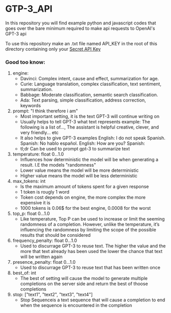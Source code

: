 # GTP-3_API

In this repository you will find example python and javascript codes that goes over the bare minimum required to make api requests to OpenAI's GPT-3 api 

To use this repository make an .txt file named API_KEY in the root of this directory containing only your [Secret API Key](https://beta.openai.com/account/api-keys)

### Good too know:
1. engine:
    * Davinci: Complex intent, cause and effect, summarization for age.
    * Curie: Language translation, complex classification, text sentiment, summarization.
    * Babbage: Moderate classification, semantic search classification.
    * Ada: Text parsing, simple classification, address correction, keywords
2. prompt: "I think therefore i am"
    * Most important setting, it is the text GPT-3 will continue writing on
    * Usually helps to tell GPT-3 what text represents example: The following is a list of..., The assistant is helpful creative, clever, and very friendly... etc
    * It also helps to give GPT-3 examples English: I do not speak Spanish. Spanish: No hablo español. English: How are you? Spanish:
    * tl;dr Can be used to prompt gpt-3 to summarize text
3. temperature: float 0...1.0
    * Influences how deterministic the model will be when generating a result. I.E the models "randomness"
    * Lower value means the model will be more deterministic
    * Higher value means the model will be less deterministic
4. max_tokens: int
    * Is the maximum amount of tokens spent for a given response
    * 1 token is rougly 1 word
    * Token cost depends on engine, the more complex the more expensive it is
    * 1000 tokens is 0.06$ for the best engine, 0.0008 for the worst  
5. top_p: float 0...1.0
    * Like temperature, Top P can be used to increase or limit the seeming randomness of a completion. However, unlike the temperature, it’s influencing the randomness by limiting the scope of the possible results that should be considered
6. frequency_penalty: float 0...1.0
    * Used to discurrage GPT-3 to reuse text. The higher the value and the more that text already has been used the lower the chance that text will be written again
7. presence_penalty: float 0...1.0
    * Used to discurrage GPT-3 to reuse text that has been written once
8. best_of: int
    * The best of setting will cause the model to generate multiple completions on the server side and return the best of thoose completions
9. stop: ["text1", "text2", "text3", "text4"]
    * Stop Sequenceis a text sequence that will cause a completion to end when the sequence is encountered in the completion